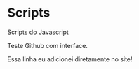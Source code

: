 # Scripts
 Scripts do Javascript

 Teste Github com interface.
 
 Essa linha eu adicionei diretamente no site! 
